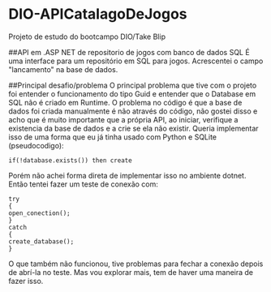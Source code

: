# DIO-APICatalagoDeJogos
Projeto de estudo do bootcampo DIO/Take Blip

##API em .ASP NET de repositorio de jogos com banco de dados SQL
É uma interface para um repositório em SQL para jogos. Acrescentei o campo "lancamento" na base de dados.

##Principal desafio/problema
O principal problema que tive com o projeto foi entender o funcionamento do tipo Guid e entender que o Database em SQL não é criado em Runtime.
O problema no código é que a base de dados foi criada manualmente é não através do código, não gostei disso e acho que é muito importante que a própria API, ao iniciar, verifique a existencia da base de dados e a crie se ela não existir.
Queria implementar isso de uma forma que eu já tinha usado com Python e SQLite (pseudocodigo): 
```
if(!database.exists()) then create
```
Porém não achei forma direta de implementar isso no ambiente dotnet.
<br>
Então tentei fazer um teste de conexão com:
```
try
{
open_conection();
}
catch
{
create_database();
}
```
O que também não funcionou, tive problemas para fechar a conexão depois de abrí-la no teste. Mas vou explorar mais, tem de haver uma maneira de fazer isso.
